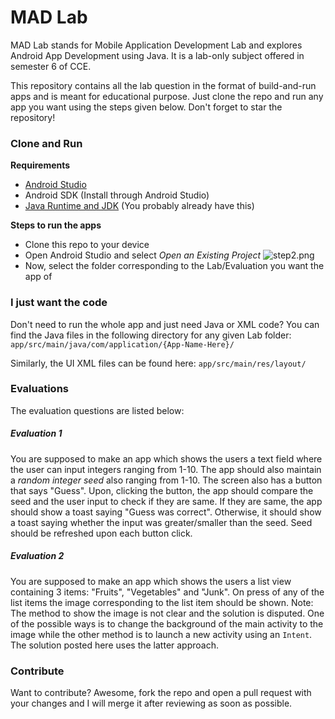 # MAD Lab 
MAD Lab stands for Mobile Application Development Lab and explores Android App Development using Java. It is a lab-only subject offered in semester 6 of CCE.

This repository contains all the lab question in the format of build-and-run apps and is meant for educational purpose. Just clone the repo and run any app you want using the steps given below. Don't forget to star the repository!

### Clone and Run
**Requirements**
- [Android Studio](https://developer.android.com/studio)
- Android SDK (Install through Android Studio)
- [Java Runtime and JDK](https://www.oracle.com/in/java/technologies/javase-jdk15-downloads.html) (You probably already have this)

**Steps to run the apps**
- Clone this repo to your device
- Open Android Studio and select *Open an Existing Project*
![step2.png](https://i.ibb.co/6Y5zxwB/Screenshot-2021-03-02-at-7-06-56-PM.png)
- Now, select the folder corresponding to the Lab/Evaluation you want the app of
 
 ### I just want the code
 Don't need to run the whole app and just need Java or XML code? You can find the Java files in the following directory for any given Lab folder: ```app/src/main/java/com/application/{App-Name-Here}/```
 
 Similarly, the UI XML files can be found here:
 ```app/src/main/res/layout/```
 
 ### Evaluations
 The evaluation questions are listed below:
 
  ##### Evaluation 1
  You are supposed to make an app which shows the users a text field where the user can input integers ranging from 1-10. The app should also maintain a *random integer seed* also ranging from 1-10. The screen also has a button that says "Guess". Upon, clicking the button, the app should compare the seed and the user input to check if they are same. If they are same, the app should show a toast saying "Guess was correct". Otherwise, it should show a toast saying whether the input was greater/smaller than the seed. Seed should be refreshed upon each button click.
  
  ##### Evaluation 2
  You are supposed to make an app which shows the users a list view containing 3 items: "Fruits", "Vegetables" and "Junk". On press of any of the list items the image corresponding to the list item should be shown. Note: The method to show the image is not clear and the solution is disputed. One of the possible ways is to change the background of the main activity to the image while the other method is to launch a new activity using an ```Intent```. The solution posted here uses the latter approach.
 
  ### Contribute
  Want to contribute? Awesome, fork the repo and open a pull request with your changes and I will merge it after reviewing as soon as possible.
